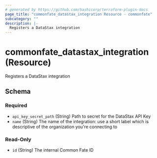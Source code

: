```yaml
---
# generated by https://github.com/hashicorp/terraform-plugin-docs
page_title: "commonfate_datastax_integration Resource - commonfate"
subcategory: ""
description: |-
  Registers a DataStax integration
---
```


# commonfate_datastax_integration (Resource)

Registers a DataStax integration



<!-- schema generated by tfplugindocs -->
## Schema

### Required

- `api_key_secret_path` (String) Path to secret for the DataStax API Key
- `name` (String) The name of the integration: use a short label which is descriptive of the organization you're connecting to

### Read-Only

- `id` (String) The internal Common Fate ID


